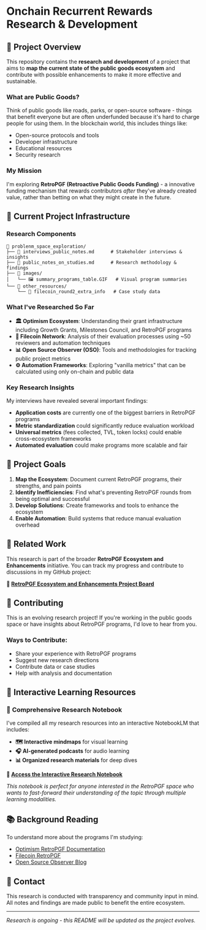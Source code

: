 # Onchain Recurrent Rewards Research & Development

## 🌟 Project Overview

This repository contains the **research and development** of a project that aims to **map the current state of the public goods ecosystem** and contribute with possible enhancements to make it more effective and sustainable.

### What are Public Goods?

Think of public goods like roads, parks, or open-source software - things that benefit everyone but are often underfunded because it's hard to charge people for using them. In the blockchain world, this includes things like:
- Open-source protocols and tools
- Developer infrastructure 
- Educational resources
- Security research

### My Mission

I'm exploring **RetroPGF (Retroactive Public Goods Funding)** - a innovative funding mechanism that rewards contributors *after* they've already created value, rather than betting on what they might create in the future.

## 🔬 Current Project Infrastructure

### Research Components

```
📁 problenm_space_exploration/
├── 📄 interviews_public_notes.md      # Stakeholder interviews & insights
├── 📄 public_notes_on_studies.md      # Research methodology & findings  
├── 📁 images/
│   └── 🖼️ summary_programs_table.GIF   # Visual program summaries
└── 📁 other_resources/
    └── 📄 filecoin_round2_extra_info   # Case study data
```

### What I've Researched So Far

- **🏛️ Optimism Ecosystem**: Understanding their grant infrastructure including Growth Grants, Milestones Council, and RetroPGF programs
- **💾 Filecoin Network**: Analysis of their evaluation processes using ~50 reviewers and automation techniques  
- **📊 Open Source Observer (OSO)**: Tools and methodologies for tracking public project metrics
- **⚙️ Automation Frameworks**: Exploring "vanilla metrics" that can be calculated using only on-chain and public data

### Key Research Insights

My interviews have revealed several important findings:
- **Application costs** are currently one of the biggest barriers in RetroPGF programs
- **Metric standardization** could significantly reduce evaluation workload
- **Universal metrics** (fees collected, TVL, token locks) could enable cross-ecosystem frameworks
- **Automated evaluation** could make programs more scalable and fair

## 🎯 Project Goals

1. **Map the Ecosystem**: Document current RetroPGF programs, their strengths, and pain points
2. **Identify Inefficiencies**: Find what's preventing RetroPGF rounds from being optimal and successful  
3. **Develop Solutions**: Create frameworks and tools to enhance the ecosystem
4. **Enable Automation**: Build systems that reduce manual evaluation overhead

## 🚀 Related Work

This research is part of the broader **RetroPGF Ecosystem and Enhancements** initiative. You can track my progress and contribute to discussions in my GitHub project:

**🔗 [RetroPGF Ecosystem and Enhancements Project Board](https://github.com/users/stefi-says/projects/4)**

## 🤝 Contributing

This is an evolving research project! If you're working in the public goods space or have insights about RetroPGF programs, I'd love to hear from you.

### Ways to Contribute:
- Share your experience with RetroPGF programs
- Suggest new research directions
- Contribute data or case studies
- Help with analysis and documentation

## 🧠 Interactive Learning Resources

### 📖 **Comprehensive Research Notebook**
I've compiled all my research resources into an interactive NotebookLM that includes:
- **🗺️ Interactive mindmaps** for visual learning
- **🎧 AI-generated podcasts** for audio learning
- **📊 Organized research materials** for deep dives

**🔗 [Access the Interactive Research Notebook](https://notebooklm.google.com/notebook/03e9e7c6-9034-4037-a33f-9d8143fe73c5)**

*This notebook is perfect for anyone interested in the RetroPGF space who wants to fast-forward their understanding of the topic through multiple learning modalities.*

## 📚 Background Reading

To understand more about the programs I'm studying:
- [Optimism RetroPGF Documentation](https://github.com/ethereum-optimism/Retro-Funding)
- [Filecoin RetroPGF](https://fil-retropgf.notion.site/)
- [Open Source Observer Blog](https://docs.opensource.observer/blog/s7-developer-tooling/)

## 📧 Contact

This research is conducted with transparency and community input in mind. All notes and findings are made public to benefit the entire ecosystem.

---

*Research is ongoing - this README will be updated as the project evolves.*